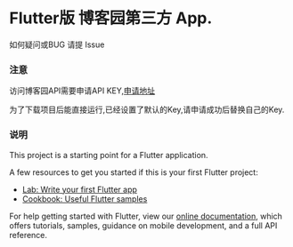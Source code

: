 # Flutter版 博客园第三方 App.
如何疑问或BUG 请提 Issue

### 注意
访问博客园API需要申请API KEY,[申请地址](https://oauth.cnblogs.com/)

为了下载项目后能直接运行,已经设置了默认的Key,请申请成功后替换自己的Key.

### 说明

This project is a starting point for a Flutter application.

A few resources to get you started if this is your first Flutter project:

- [Lab: Write your first Flutter app](https://flutter.io/docs/get-started/codelab)
- [Cookbook: Useful Flutter samples](https://flutter.io/docs/cookbook)

For help getting started with Flutter, view our 
[online documentation](https://flutter.io/docs), which offers tutorials, 
samples, guidance on mobile development, and a full API reference.
